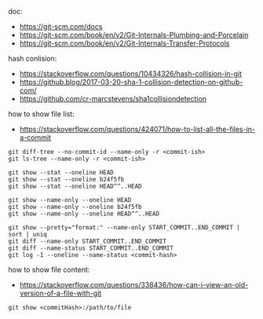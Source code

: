 doc:
- https://git-scm.com/docs
- https://git-scm.com/book/en/v2/Git-Internals-Plumbing-and-Porcelain
- https://git-scm.com/book/en/v2/Git-Internals-Transfer-Protocols

hash conlision:
- https://stackoverflow.com/questions/10434326/hash-collision-in-git
- https://github.blog/2017-03-20-sha-1-collision-detection-on-github-com/
- https://github.com/cr-marcstevens/sha1collisiondetection

how to show file list:
- https://stackoverflow.com/questions/424071/how-to-list-all-the-files-in-a-commit

```
git diff-tree --no-commit-id --name-only -r <commit-ish>
git ls-tree --name-only -r <commit-ish>

git show --stat --oneline HEAD
git show --stat --oneline b24f5fb
git show --stat --oneline HEAD^^..HEAD

git show --name-only --oneline HEAD
git show --name-only --oneline b24f5fb
git show --name-only --oneline HEAD^^..HEAD

git show --pretty="format:" --name-only START_COMMIT..END_COMMIT | sort | uniq
git diff --name-only START_COMMIT..END_COMMIT
git diff --name-status START_COMMIT..END_COMMIT
git log -1 --oneline --name-status <commit-hash>
```

how to show file content:
- https://stackoverflow.com/questions/338436/how-can-i-view-an-old-version-of-a-file-with-git

```
git show <commitHash>:/path/to/file
```
